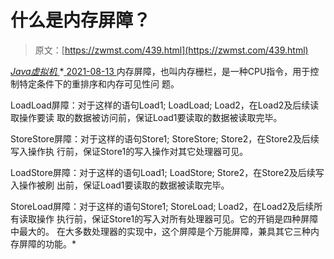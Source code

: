<!--yml
category: 未分类
date: 0001-01-01 00:00:00
-->

# 什么是内存屏障？

> 原文：[https://zwmst.com/439.html](https://zwmst.com/439.html)

   [ *Java虚拟机* ](https://zwmst.com/java%e8%99%9a%e6%8b%9f%e6%9c%ba)*[ <time datetime="2021-08-14T06:47:57+08:00"> 2021-08-13 </time> ](https://zwmst.com/439.html)  内存屏障，也叫内存栅栏，是一种CPU指令，用于控制特定条件下的重排序和内存可见性问 题。

LoadLoad屏障：对于这样的语句Load1; LoadLoad; Load2，在Load2及后续读取操作要读 取的数据被访问前，保证Load1要读取的数据被读取完毕。

StoreStore屏障：对于这样的语句Store1; StoreStore; Store2，在Store2及后续写入操作执 行前，保证Store1的写入操作对其它处理器可见。

LoadStore屏障：对于这样的语句Load1; LoadStore; Store2，在Store2及后续写入操作被刷 出前，保证Load1要读取的数据被读取完毕。

StoreLoad屏障：对于这样的语句Store1; StoreLoad; Load2，在Load2及后续所有读取操作 执行前，保证Store1的写入对所有处理器可见。它的开销是四种屏障中最大的。 在大多数处理器的实现中，这个屏障是个万能屏障，兼具其它三种内存屏障的功能。*